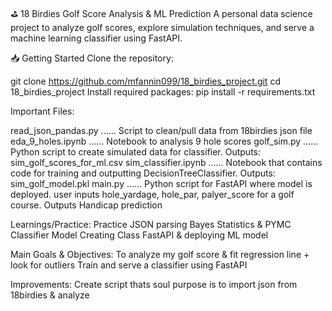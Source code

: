 ⛳ 18 Birdies Golf Score Analysis & ML Prediction
A personal data science project to analyze golf scores, explore simulation techniques, and serve a machine learning classifier using FastAPI.




📥 Getting Started
Clone the repository:

git clone https://github.com/mfannin099/18_birdies_project.git
cd 18_birdies_project
Install required packages:
pip install -r requirements.txt

Important Files:

read_json_pandas.py  ...... Script to clean/pull data from 18birdies json file
eda_9_holes.ipynb    ...... Notebook to analysis 9 hole scores
golf_sim.py          ...... Python script to create simulated data for classifier. Outputs: sim_golf_scores_for_ml.csv
sim_classifier.ipynb ...... Notebook that contains code for training and outputting DecisionTreeClassifier. Outputs: sim_golf_model.pkl
main.py              ...... Python script for FastAPI where model is deployed. user inputs hole_yardage, hole_par, palyer_score for a golf course. Outputs Handicap prediction

Learnings/Practice:
Practice JSON parsing
Bayes Statistics & PYMC
Classifier Model
Creating Class
FastAPI & deploying ML model


Main Goals & Objectives:
To analyze my golf score & fit regression line + look for outliers
Train and serve a classifier using FastAPI


Improvements: 
Create script thats soul purpose is to import json from 18birdies & analyze

